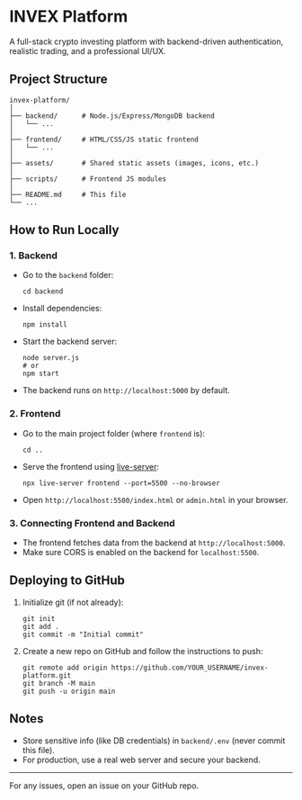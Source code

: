 # INVEX Platform

A full-stack crypto investing platform with backend-driven authentication, realistic trading, and a professional UI/UX.

## Project Structure

```
invex-platform/
│
├── backend/      # Node.js/Express/MongoDB backend
│   └── ...
│
├── frontend/     # HTML/CSS/JS static frontend
│   └── ...
│
├── assets/       # Shared static assets (images, icons, etc.)
│
├── scripts/      # Frontend JS modules
│
├── README.md     # This file
└── ...
```

## How to Run Locally

### 1. Backend
- Go to the `backend` folder:
  ```
  cd backend
  ```
- Install dependencies:
  ```
  npm install
  ```
- Start the backend server:
  ```
  node server.js
  # or
  npm start
  ```
- The backend runs on `http://localhost:5000` by default.

### 2. Frontend
- Go to the main project folder (where `frontend` is):
  ```
  cd ..
  ```
- Serve the frontend using [live-server](https://www.npmjs.com/package/live-server):
  ```
  npx live-server frontend --port=5500 --no-browser
  ```
- Open `http://localhost:5500/index.html` or `admin.html` in your browser.

### 3. Connecting Frontend and Backend
- The frontend fetches data from the backend at `http://localhost:5000`.
- Make sure CORS is enabled on the backend for `localhost:5500`.

## Deploying to GitHub

1. Initialize git (if not already):
   ```
   git init
   git add .
   git commit -m "Initial commit"
   ```
2. Create a new repo on GitHub and follow the instructions to push:
   ```
   git remote add origin https://github.com/YOUR_USERNAME/invex-platform.git
   git branch -M main
   git push -u origin main
   ```

## Notes
- Store sensitive info (like DB credentials) in `backend/.env` (never commit this file).
- For production, use a real web server and secure your backend.

---

For any issues, open an issue on your GitHub repo.
